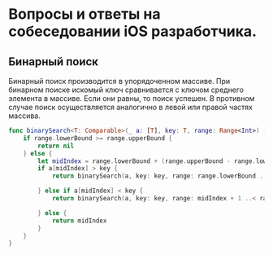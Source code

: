 # Вопросы и ответы на собеседовании iOS разработчика.

## Бинарный поиск
Бинарный поиск производится в упорядоченном массиве. При бинарном поиске искомый ключ сравнивается с ключом среднего элемента в массиве. Если они равны, то поиск успешен. В противном случае поиск осуществляется аналогично в левой или правой частях массива.
```swift
func binarySearch<T: Comparable>(_ a: [T], key: T, range: Range<Int>) -> Int? {
    if range.lowerBound >= range.upperBound {
        return nil
    } else {
        let midIndex = range.lowerBound + (range.upperBound - range.lowerBound) / 2
        if a[midIndex] > key {
            return binarySearch(a, key: key, range: range.lowerBound ..< midIndex)

        } else if a[midIndex] < key {
            return binarySearch(a, key: key, range: midIndex + 1 ..< range.upperBound)

        } else {
            return midIndex
        }
    }
}
```
